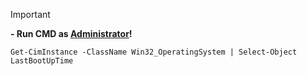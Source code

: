 > [!IMPORTANT]
> **- Run CMD as <ins>Administrator</ins>!**

```
Get-CimInstance -ClassName Win32_OperatingSystem | Select-Object LastBootUpTime 
```
